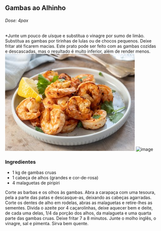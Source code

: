 ## Gambas ao Alhinho

###### Dose: 4pax



\*Junte um pouco de uísque e substitua o vinagre por sumo de limão.
Substitua as gambas por tirinhas de lulas ou de chocos pequenos.
Deixe fritar até ficarem macias.
Este prato pode ser feito com as gambas cozidas e descascadas, mas o resultado é muito inferior, além de render menos.
![alt text](image-5.png)
![image](https://github.com/pedrofranzina/receitas/assets/167815959/a470f821-7f08-45d7-ae4a-d1347f030863)


### Ingredientes

- 1 kg de gambas cruas
- 1 cabeça de alhos (grandes e cor-de-rosa)
- 4 malaguetas de piripiri

Corte as barbas e os olhos às gambas.
Abra a carapaça com uma tesoura, pela a parte das patas e descasque-as, deixando as cabeças agarradas.
Corte os dentes de alho em rodelas, abras as malaguetas e retire-lhes as sementes.
Divida o azeite por 4 caçarolinhas, deixe aquecer bem e deite, de cada uma delas, 1/4 da porção dos alhos, da malagueta e uma quarta parte das gambas cruas.
Deixe fritar 7 a 8 minutos.
Junte o molho inglês, o vinagre, sal e pimenta.
Sirva bem quente.
